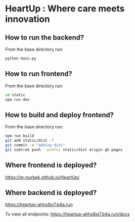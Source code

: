 # HeartUp : Where care meets innovation

## How to run the backend?
From the base directory run:
```bash
python main.py
```

## How to run frontend?
From the base directory run:
```bash
cd static
npm run dev
```

## How to build and deploy frontend?
From the base directory run:
```bash
npm run build
git add static/dist -f
git commit -m "adding dist"
git subtree push --prefix static/dist origin gh-pages
```

## Where frontend is deployed?
https://m-nurbek.github.io/HeartUp/

## Where backend is deployed?
https://heartup-ahhs8sj7.b4a.run

To view all endpoints:
https://heartup-ahhs8sj7.b4a.run/docs
